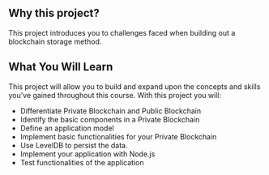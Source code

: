 ## Why this project?
This project introduces you to challenges faced when building out a blockchain storage method.


## What You Will Learn
This project will allow you to build and expand upon the concepts and skills you’ve gained throughout this course. With this project you will:

- Differentiate Private Blockchain and Public Blockchain
- Identify the basic components in a Private Blockchain
- Define an application model
- Implement basic functionalities for your Private Blockchain
- Use LevelDB to persist the data.
- Implement your application with Node.js
- Test functionalities of the application
